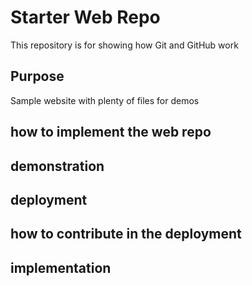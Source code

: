 # Starter Web Repo

This repository is for showing how Git and GitHub work

## Purpose

Sample website with plenty of files for demos

## how to implement the web repo

## demonstration

## deployment 

## how to contribute in the deployment

## implementation
